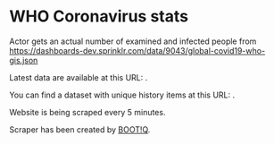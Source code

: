 # WHO Coronavirus stats

Actor gets an actual number of examined and infected people from https://dashboards-dev.sprinklr.com/data/9043/global-covid19-who-gis.json

Latest data are available at this URL: .

You can find a dataset with unique history items at this URL: .

Website is being scraped every 5 minutes.

Scraper has been created by [BOOT!Q](https://bootiq.io/).